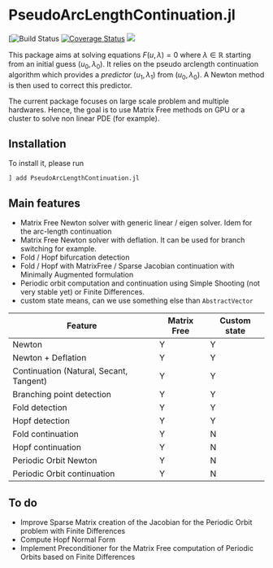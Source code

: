 # PseudoArcLengthContinuation.jl

[![Build Status](https://travis-ci.com/rveltz/PseudoArcLengthContinuation.svg?token=JVdfPsGga24TLMZxCLqE&branch=master)
[![Coverage Status](https://coveralls.io/repos/github/rveltz/PseudoArcLengthContinuation.jl/badge.svg?branch=master)](https://coveralls.io/github/rveltz/PseudoArcLengthContinuation.jl?branch=master)
[![](https://img.shields.io/badge/docs-latest-blue.svg)](https://rveltz.github.io/PseudoArcLengthContinuation.jl/latest) 

This package aims at solving equations $F(u,\lambda)=0$ where $\lambda \in\mathbb R$ starting from an initial guess $(u_0,\lambda_0)$. It relies on the pseudo arclength continuation algorithm which provides a *predictor* $(u_1,\lambda_1)$ from $(u_0,\lambda_0)$. A Newton method is then used to correct this predictor.

The current package focuses on large scale problem and multiple hardwares. Hence, the goal is to use Matrix Free methods on GPU or a cluster to solve non linear PDE (for example).

## Installation

To install it, please run

`] add PseudoArcLengthContinuation.jl`

## Main features

- Matrix Free Newton solver with generic linear / eigen solver. Idem for the arc-length continuation
- Matrix Free Newton solver with deflation. It can be used for branch switching for example.
- Fold / Hopf bifurcation detection
- Fold / Hopf with MatrixFree / Sparse Jacobian continuation with Minimally Augmented formulation
- Periodic orbit computation and continuation using Simple Shooting (not very stable yet) or Finite Differences.
- custom state means, can we use something else than `AbstractVector`


|Feature|Matrix Free|Custom state|
|---|---|---|
| Newton | Y | Y |
| Newton + Deflation| Y | Y |
| Continuation (Natural, Secant, Tangent) | Y | Y |
| Branching point detection | Y | Y |
| Fold detection | Y | Y |
| Hopf detection | Y | Y |
| Fold continuation | Y | N |
| Hopf continuation | Y | N |
| Periodic Orbit Newton | Y | N |
| Periodic Orbit continuation | Y | N |

## To do
- Improve Sparse Matrix creation of the Jacobian for the Periodic Orbit problem with Finite Differences
- Compute Hopf Normal Form
- Implement Preconditioner for the Matrix Free computation of Periodic Orbits based on Finite Differences